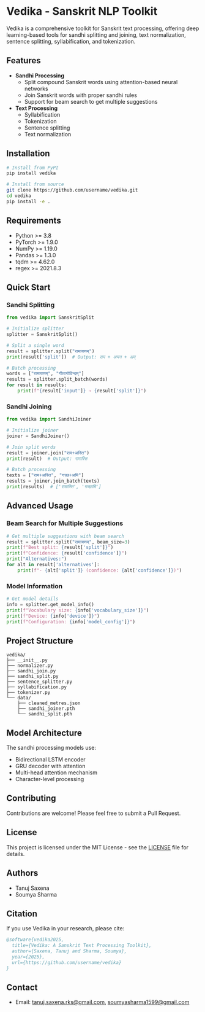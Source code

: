 # Vedika - Sanskrit NLP Toolkit

Vedika is a comprehensive toolkit for Sanskrit text processing, offering deep learning-based tools for sandhi splitting and joining, text normalization, sentence splitting, syllabification, and tokenization.

## Features

- **Sandhi Processing**
  - Split compound Sanskrit words using attention-based neural networks
  - Join Sanskrit words with proper sandhi rules
  - Support for beam search to get multiple suggestions
- **Text Processing**
  - Syllabification
  - Tokenization
  - Sentence splitting
  - Text normalization

## Installation

```bash
# Install from PyPI
pip install vedika

# Install from source
git clone https://github.com/username/vedika.git
cd vedika
pip install -e .
```

## Requirements

- Python >= 3.8
- PyTorch >= 1.9.0
- NumPy >= 1.19.0
- Pandas >= 1.3.0
- tqdm >= 4.62.0
- regex >= 2021.8.3

## Quick Start

### Sandhi Splitting

```python
from vedika import SanskritSplit

# Initialize splitter
splitter = SanskritSplit()

# Split a single word
result = splitter.split("रामायणम्")
print(result['split'])  # Output: राम + अयन + अम्

# Batch processing
words = ["रामायणम्", "गीतागोविन्दम्"]
results = splitter.split_batch(words)
for result in results:
    print(f"{result['input']} → {result['split']}")
```

### Sandhi Joining

```python
from vedika import SandhiJoiner

# Initialize joiner
joiner = SandhiJoiner()

# Join split words
result = joiner.join("राम+अस्ति")
print(result)  # Output: रामास्ति

# Batch processing
texts = ["राम+अस्ति", "गच्छ+अमि"]
results = joiner.join_batch(texts)
print(results)  # ['रामास्ति', 'गच्छामि']
```

## Advanced Usage

### Beam Search for Multiple Suggestions

```python
# Get multiple suggestions with beam search
result = splitter.split("रामायणम्", beam_size=3)
print(f"Best split: {result['split']}")
print(f"Confidence: {result['confidence']}")
print("Alternatives:")
for alt in result['alternatives']:
    print(f"- {alt['split']} (confidence: {alt['confidence']})")
```

### Model Information

```python
# Get model details
info = splitter.get_model_info()
print(f"Vocabulary size: {info['vocabulary_size']}")
print(f"Device: {info['device']}")
print(f"Configuration: {info['model_config']}")
```

## Project Structure

```
vedika/
├── __init__.py
├── normalizer.py
├── sandhi_join.py
├── sandhi_split.py
├── sentence_splitter.py
├── syllabification.py
├── tokenizer.py
└── data/
    ├── cleaned_metres.json
    ├── sandhi_joiner.pth
    └── sandhi_split.pth
```

## Model Architecture

The sandhi processing models use:
- Bidirectional LSTM encoder
- GRU decoder with attention
- Multi-head attention mechanism
- Character-level processing

## Contributing

Contributions are welcome! Please feel free to submit a Pull Request.

## License

This project is licensed under the MIT License - see the [LICENSE](LICENSE) file for details.

## Authors

- Tanuj Saxena
- Soumya Sharma

## Citation

If you use Vedika in your research, please cite:

```bibtex
@software{vedika2025,
  title={Vedika: A Sanskrit Text Processing Toolkit},
  author={Saxena, Tanuj and Sharma, Soumya},
  year={2025},
  url={https://github.com/username/vedika}
}
```

## Contact

- Email: tanuj.saxena.rks@gmail.com, soumyasharma1599@gmail.com